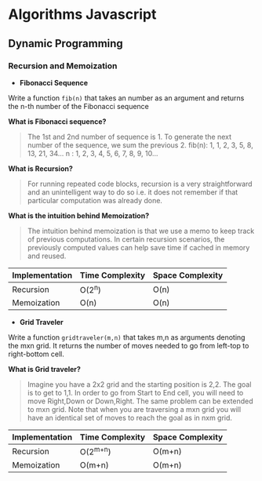 # Algorithms Javascript

## Dynamic Programming 
### Recursion and Memoization 

- **Fibonacci Sequence**

Write a function `fib(n)` that takes an number as an argument and returns the n-th number of the Fibonacci sequence

**What is Fibonacci sequence?**
>The 1st and 2nd number of sequence is 1. To generate the next number of the sequence, we sum the previous 2.
fib(n): 1, 1, 2, 3, 5, 8, 13, 21, 34...
n	    : 1, 2, 3, 4, 5, 6, 7, 8, 9, 10...

**What is Recursion?**
>For running repeated code blocks, recursion is a very straightforward and an unintelligent way to do so i.e. it does not remember if that particular computation was already done.

**What is the intuition behind Memoization?**
>The intuition behind memoization is that we use a memo to keep track of previous computations. In certain recursion scenarios, the previously computed values can help save time if cached in memory and reused.

| Implementation | Time Complexity | Space Complexity |
| ----------- | ----------- | ----------- |
| Recursion | O(2<sup>n</sup>) | O(n) |
| Memoization | O(n) | O(n) |

- **Grid Traveler**

Write a function `gridtraveler(m,n)` that takes m,n as arguments denoting the mxn grid. It returns the number of moves needed to go from left-top to right-bottom cell.

**What is Grid traveler?**
>Imagine you have a 2x2 grid and the starting position is 2,2. The goal is to get to 1,1. In order to go from Start to End cell, you will need to move Right,Down or Down,Right. The same problem can be extended to mxn grid. Note that when you are traversing a mxn grid you will have an identical set of moves to reach the goal as in nxm grid. 

| Implementation | Time Complexity | Space Complexity |
| ----------- | ----------- | ----------- |
| Recursion | O(2<sup>m+n</sup>) | O(m+n) |
| Memoization | O(m+n) | O(m+n) |




